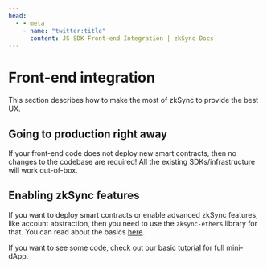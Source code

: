 ```yaml
---
head:
  - - meta
    - name: "twitter:title"
      content: JS SDK Front-end Integration | zkSync Docs
---
```


# Front-end integration

This section describes how to make the most of zkSync to provide the best UX.

## Going to production right away

If your front-end code does not deploy new smart contracts, then no changes to the codebase are required! All the existing SDKs/infrastructure will work out-of-box.

## Enabling zkSync features

If you want to deploy smart contracts or enable advanced zkSync features, like account abstraction, then you need to use the `zksync-ethers` library for that. You can read about
the basics [here](./features.md).

If you want to see some code, check out our basic [tutorial](../../dev/building-on-zksync/hello-world.md) for full mini-dApp.
